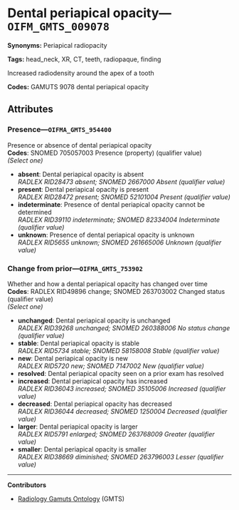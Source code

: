 # Dental periapical opacity—`OIFM_GMTS_009078`

**Synonyms:** Periapical radiopacity

**Tags:** head_neck, XR, CT, teeth, radiopaque, finding

Increased radiodensity around the apex of a tooth

**Codes:** GAMUTS 9078 dental periapical opacity

## Attributes

### Presence—`OIFMA_GMTS_954400`

Presence or absence of dental periapical opacity  
**Codes**: SNOMED 705057003 Presence (property) (qualifier value)  
*(Select one)*

- **absent**: Dental periapical opacity is absent  
_RADLEX RID28473 absent; SNOMED 2667000 Absent (qualifier value)_
- **present**: Dental periapical opacity is present  
_RADLEX RID28472 present; SNOMED 52101004 Present (qualifier value)_
- **indeterminate**: Presence of dental periapical opacity cannot be determined  
_RADLEX RID39110 indeterminate; SNOMED 82334004 Indeterminate (qualifier value)_
- **unknown**: Presence of dental periapical opacity is unknown  
_RADLEX RID5655 unknown; SNOMED 261665006 Unknown (qualifier value)_

### Change from prior—`OIFMA_GMTS_753902`

Whether and how a dental periapical opacity has changed over time  
**Codes**: RADLEX RID49896 change; SNOMED 263703002 Changed status (qualifier value)  
*(Select one)*

- **unchanged**: Dental periapical opacity is unchanged  
_RADLEX RID39268 unchanged; SNOMED 260388006 No status change (qualifier value)_
- **stable**: Dental periapical opacity is stable  
_RADLEX RID5734 stable; SNOMED 58158008 Stable (qualifier value)_
- **new**: Dental periapical opacity is new  
_RADLEX RID5720 new; SNOMED 7147002 New (qualifier value)_
- **resolved**: Dental periapical opacity seen on a prior exam has resolved  
- **increased**: Dental periapical opacity has increased  
_RADLEX RID36043 increased; SNOMED 35105006 Increased (qualifier value)_
- **decreased**: Dental periapical opacity has decreased  
_RADLEX RID36044 decreased; SNOMED 1250004 Decreased (qualifier value)_
- **larger**: Dental periapical opacity is larger  
_RADLEX RID5791 enlarged; SNOMED 263768009 Greater (qualifier value)_
- **smaller**: Dental periapical opacity is smaller  
_RADLEX RID38669 diminished; SNOMED 263796003 Lesser (qualifier value)_

---

**Contributors**

- [Radiology Gamuts Ontology](https://gamuts.net/) (GMTS)